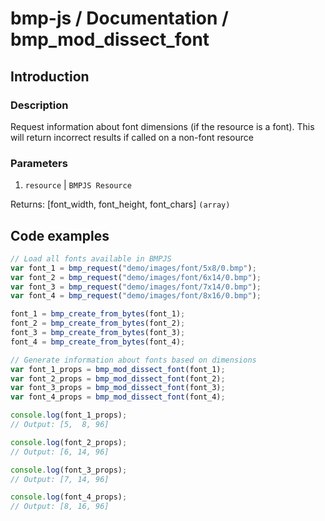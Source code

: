 # bmp-js / Documentation / bmp_mod_dissect_font
## Introduction

### Description

Request information about font dimensions (if the resource is a font). This will return incorrect results if called on a non-font resource

### Parameters

1. `resource` | `BMPJS Resource`

Returns: [font_width, font_height, font_chars] `(array)`

## Code examples

```js
// Load all fonts available in BMPJS
var font_1 = bmp_request("demo/images/font/5x8/0.bmp");
var font_2 = bmp_request("demo/images/font/6x14/0.bmp");
var font_3 = bmp_request("demo/images/font/7x14/0.bmp");
var font_4 = bmp_request("demo/images/font/8x16/0.bmp");

font_1 = bmp_create_from_bytes(font_1);
font_2 = bmp_create_from_bytes(font_2);
font_3 = bmp_create_from_bytes(font_3);
font_4 = bmp_create_from_bytes(font_4);

// Generate information about fonts based on dimensions
var font_1_props = bmp_mod_dissect_font(font_1);
var font_2_props = bmp_mod_dissect_font(font_2);
var font_3_props = bmp_mod_dissect_font(font_3);
var font_4_props = bmp_mod_dissect_font(font_4);

console.log(font_1_props);
// Output: [5,  8, 96]

console.log(font_2_props);
// Output: [6, 14, 96]

console.log(font_3_props);
// Output: [7, 14, 96]

console.log(font_4_props);
// Output: [8, 16, 96]
```
